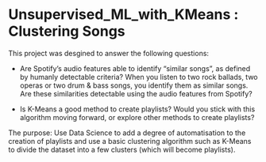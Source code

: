 # Unsupervised_ML_with_KMeans : Clustering Songs

This project was desgined to answer the following questions:

- Are Spotify’s audio features able to identify “similar songs”, as defined by humanly detectable criteria? When you listen to two rock ballads, two operas or two drum & bass songs, you identify them as similar songs. Are these similarities detectable using the audio features from Spotify?
  
- Is K-Means a good method to create playlists? Would you stick with this algorithm moving forward, or explore other methods to create playlists?

The purpose: Use Data Science to add a degree of automatisation to the creation of playlists and use a basic clustering algorithm such as K-Means to divide the dataset into a few clusters (which will become playlists).
